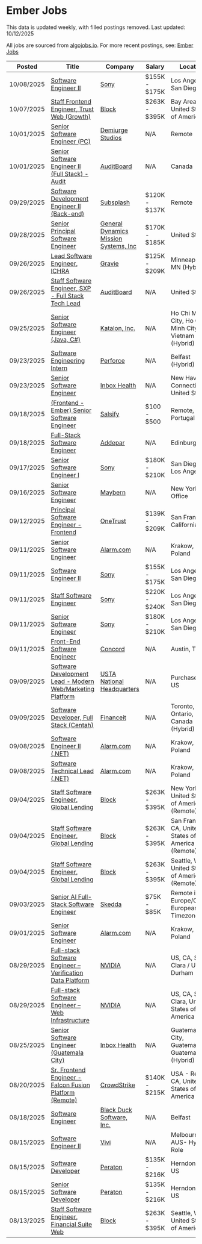 # Ember Jobs

This data is updated weekly, with filled postings removed. Last updated: 10/12/2025

All jobs are sourced from [algojobs.io](https://algojobs.io/). For more recent postings, see: [Ember Jobs](https://algojobs.io/jobs/ember)

| Posted | Title | Company | Salary | Location |
| --- | --- | --- | --- | --- |
| 10/08/2025 | [Software Engineer II](https://algojobs.io/jobs/5522983) | [Sony](https://algojobs.io/company/sonyglobal/) | $155K - $175K | Los Angeles / San Diego |
| 10/07/2025 | [Staff Frontend Engineer, Trust Web (Growth)](https://algojobs.io/jobs/5504948) | [Block](https://algojobs.io/company/block/) | $263K - $395K | Bay Area, CA, United States of America |
| 10/01/2025 | [Senior Software Engineer (PC)](https://algojobs.io/jobs/5447124) | [Demiurge Studios](https://algojobs.io/company/demiurgestudios/) | N/A | Remote |
| 10/01/2025 | [Senior Software Engineer II (Full Stack) - Audit](https://algojobs.io/jobs/5451366) | [AuditBoard](https://algojobs.io/company/auditboard/) | N/A | Canada |
| 09/29/2025 | [Software Development Engineer II (Back-end)](https://algojobs.io/jobs/5420373) | [Subsplash](https://algojobs.io/company/subsplash/) | $120K - $137K | Remote |
| 09/28/2025 | [Senior Principal Software Engineer](https://algojobs.io/jobs/5417536) | [General Dynamics Mission Systems, Inc](https://algojobs.io/company/gdms/) | $170K - $185K | United States |
| 09/26/2025 | [Lead Software Engineer, ICHRA](https://algojobs.io/jobs/5404010) | [Gravie](https://algojobs.io/company/gravie/) | $125K - $209K | Minneapolis, MN (Hybrid) |
| 09/26/2025 | [Staff Software Engineer, SXP - Full Stack Tech Lead](https://algojobs.io/jobs/5407831) | [AuditBoard](https://algojobs.io/company/auditboard/) | N/A | United States |
| 09/25/2025 | [Senior Software Engineer (Java, C#)](https://algojobs.io/jobs/5379067) | [Katalon, Inc.](https://algojobs.io/company/katalon/) | N/A | Ho Chi Minh City, Ho Chi Minh City, Vietnam (Hybrid) |
| 09/23/2025 | [Software Engineering Intern](https://algojobs.io/jobs/5366337) | [Perforce](https://algojobs.io/company/perforce/) | N/A | Belfast (Hybrid) |
| 09/23/2025 | [Senior Software Engineer](https://algojobs.io/jobs/5378553) | [Inbox Health](https://algojobs.io/company/inboxhealth/) | N/A | New Haven, Connecticut, United States |
| 09/18/2025 | [(Frontend - Ember) Senior Software Engineer](https://algojobs.io/jobs/5325306) | [Salsify](https://algojobs.io/company/salsify/) | $100 - $500 | Remote, Portugal |
| 09/18/2025 | [Full-Stack Software Engineer](https://algojobs.io/jobs/5326101) | [Addepar](https://algojobs.io/company/addepar1/) | N/A | Edinburgh, UK |
| 09/17/2025 | [Senior Software Engineer I](https://algojobs.io/jobs/5318991) | [Sony](https://algojobs.io/company/sonyglobal/) | $180K - $210K | San Diego / Los Angeles |
| 09/16/2025 | [Senior Software Engineer](https://algojobs.io/jobs/5301733) | [Maybern](https://algojobs.io/company/maybern/) | N/A | New York Office |
| 09/12/2025 | [Principal Software Engineer - Frontend](https://algojobs.io/jobs/5258090) | [OneTrust](https://algojobs.io/company/onetrust/) | $139K - $209K | San Francisco, California |
| 09/11/2025 | [Senior Software Engineer](https://algojobs.io/jobs/5258339) | [Alarm.com](https://algojobs.io/company/alarmcom/) | N/A | Krakow, Poland |
| 09/11/2025 | [Software Engineer II](https://algojobs.io/jobs/5263280) | [Sony](https://algojobs.io/company/sonyglobal/) | $155K - $175K | Los Angeles / San Diego |
| 09/11/2025 | [Staff Software Engineer](https://algojobs.io/jobs/5263276) | [Sony](https://algojobs.io/company/sonyglobal/) | $220K - $240K | Los Angeles / San Diego |
| 09/11/2025 | [Senior Software Engineer](https://algojobs.io/jobs/5263279) | [Sony](https://algojobs.io/company/sonyglobal/) | $180K - $210K | Los Angeles / San Diego |
| 09/11/2025 | [Front-End Software Engineer](https://algojobs.io/jobs/5256774) | [Concord](https://algojobs.io/company/concordnow/) | N/A | Austin, TX |
| 09/09/2025 | [Software Development Lead - Modern Web/Marketing Platform](https://algojobs.io/jobs/5237725) | [USTA National Headquarters](https://algojobs.io/company/usta/) | N/A | Purchase, NY, US |
| 09/09/2025 | [Software Developer, Full Stack (Centah)](https://algojobs.io/jobs/5226825) | [Financeit](https://algojobs.io/company/financeit/) | N/A | Toronto, Ontario, Canada (Hybrid) |
| 09/08/2025 | [Software Engineer II (.NET)](https://algojobs.io/jobs/5214175) | [Alarm.com](https://algojobs.io/company/alarmcom/) | N/A | Krakow, Poland |
| 09/08/2025 | [Software Technical Lead (.NET)](https://algojobs.io/jobs/5214176) | [Alarm.com](https://algojobs.io/company/alarmcom/) | N/A | Krakow, Poland |
| 09/04/2025 | [Staff Software Engineer, Global Lending](https://algojobs.io/jobs/5184269) | [Block](https://algojobs.io/company/block/) | $263K - $395K | New York, NY, United States of America (Remote) |
| 09/04/2025 | [Staff Software Engineer, Global Lending](https://algojobs.io/jobs/5184266) | [Block](https://algojobs.io/company/block/) | $263K - $395K | San Francisco, CA, United States of America (Remote) |
| 09/04/2025 | [Staff Software Engineer, Global Lending](https://algojobs.io/jobs/5184262) | [Block](https://algojobs.io/company/block/) | $263K - $395K | Seattle, WA, United States of America (Remote) |
| 09/03/2025 | [Senior AI Full-Stack Software Engineer](https://algojobs.io/jobs/5153438) | [Skedda](https://algojobs.io/company/skedda/) | $75K - $85K | Remote in Europe/Central European Timezone |
| 09/01/2025 | [Senior Software Engineer](https://algojobs.io/jobs/5146303) | [Alarm.com](https://algojobs.io/company/alarmcom/) | N/A | Krakow, Poland |
| 08/29/2025 | [Full-stack Software Engineer – Verification Data Platform](https://algojobs.io/jobs/5139369) | [NVIDIA](https://algojobs.io/company/nvidia/) | N/A | US, CA, Santa Clara / US, NC, Durham |
| 08/29/2025 | [Full-stack Software Engineer – Web Infrastructure](https://algojobs.io/jobs/5139368) | [NVIDIA](https://algojobs.io/company/nvidia/) | N/A | US, CA, Santa Clara, United States of America |
| 08/25/2025 | [Senior Software Engineer (Guatemala City)](https://algojobs.io/jobs/5076874) | [Inbox Health](https://algojobs.io/company/inboxhealth/) | N/A | Guatemala City, Guatemala, Guatemala (Hybrid) |
| 08/20/2025 | [Sr. Frontend Engineer - Falcon Fusion Platform (Remote)](https://algojobs.io/jobs/5040472) | [CrowdStrike](https://algojobs.io/company/crowdstrike/) | $140K - $215K | USA - Remote, CA, United States of America |
| 08/18/2025 | [Software Engineer](https://algojobs.io/jobs/5009587) | [Black Duck Software, Inc.](https://algojobs.io/company/blackduck/) | N/A | Belfast |
| 08/15/2025 | [Software Engineer II](https://algojobs.io/jobs/4994744) | [Vivi](https://algojobs.io/company/vivi/) | N/A | Melbourne, AUS- Hybrid Role |
| 08/15/2025 | [Software Developer](https://algojobs.io/jobs/4999678) | [Peraton](https://algojobs.io/company/peraton/) | $135K - $216K | Herndon, VA, US |
| 08/15/2025 | [Senior Software Developer](https://algojobs.io/jobs/4999683) | [Peraton](https://algojobs.io/company/peraton/) | $135K - $216K | Herndon, VA, US |
| 08/13/2025 | [Staff Software Engineer, Financial Suite Web](https://algojobs.io/jobs/4970519) | [Block](https://algojobs.io/company/block/) | $263K - $395K | Seattle, WA, United States of America |